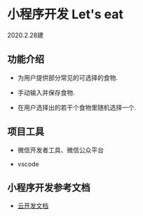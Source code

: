 # 小程序开发 Let's eat

2020.2.28建

## 功能介绍

- 为用户提供部分常见的可选择的食物.

- 手动输入并保存食物.

- 在用户选择出的若干个食物里随机选择一个.

## 项目工具

- 微信开发者工具、微信公众平台

- vscode



## 小程序开发参考文档

- [云开发文档](https://developers.weixin.qq.com/miniprogram/dev/wxcloud/basis/getting-started.html)
